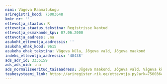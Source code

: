 ```yaml
---
nimi: Vägeva Raamatukogu
ariregistri_kood: 75003648
kmkr_nr: ''
ettevotja_staatus: R
ettevotja_staatus_tekstina: Registrisse kantud
ettevotja_esmakande_kpv: 07.06.2000
ettevotja_aadress: .na
asukoht_ettevotja_aadressis: ''
asukoha_ehak_kood: 9615
asukoha_ehak_tekstina: Vägeva küla, Jõgeva vald, Jõgeva maakond
indeks_ettevotja_aadressis: '48438'
ads_adr_id: 3335159
ads_ads_oid: .na
ads_normaliseeritud_taisaadress: Jõgeva maakond, Jõgeva vald, Vägeva küla
teabesysteemi_link: https://ariregister.rik.ee/ettevotja.py?ark=75003648&ref=rekvisiidid
---
```

